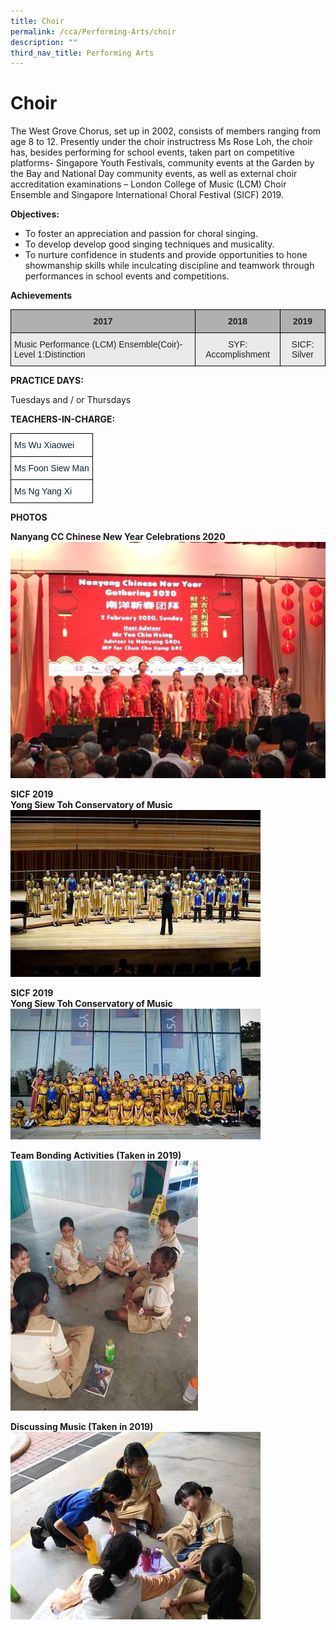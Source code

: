 ```yaml
---
title: Choir
permalink: /cca/Performing-Arts/choir
description: ""
third_nav_title: Performing Arts
---
```

# Choir

The West Grove Chorus, set up in 2002, consists of members ranging from age 8 to 12.  Presently under the choir instructress Ms Rose Loh, the choir has, besides performing for school events, taken part on competitive platforms- Singapore Youth Festivals, community events at the Garden by the Bay and National Day community events, as well as external choir accreditation examinations – London College of Music (LCM) Choir Ensemble and Singapore International Choral Festival (SICF) 2019.  

**Objectives:**

* To foster an appreciation and passion for choral singing. 
* To develop develop good singing techniques and musicality. 
* To nurture confidence in students and provide opportunities to hone showmanship skills while inculcating discipline and teamwork through performances in school events and competitions.

**Achievements**

<style type="text/css">
.tg  {border-collapse:collapse;border-spacing:0;}
.tg td{border-color:black;border-style:solid;border-width:1px;font-family:Arial, sans-serif;font-size:14px;
  overflow:hidden;padding:10px 5px;word-break:normal;}
.tg th{border-color:black;border-style:solid;border-width:1px;font-family:Arial, sans-serif;font-size:14px;
  font-weight:normal;overflow:hidden;padding:10px 5px;word-break:normal;}
.tg .tg-y7qa{background-color:#EAEAEA;color:#222;text-align:left;vertical-align:top}
.tg .tg-ii8k{background-color:#EAEAEA;color:#222;text-align:center;vertical-align:top}
.tg .tg-pll1{background-color:#B0B0B0;color:#222;font-weight:bold;text-align:center;vertical-align:top}
</style>
<table class="tg">
<thead>
  <tr>
    <th class="tg-pll1">2017</th>
    <th class="tg-pll1">2018</th>
    <th class="tg-pll1">2019</th>
  </tr>
</thead>
<tbody>
  <tr>
    <td class="tg-y7qa"><span style="color:#222">Music Performance (LCM) Ensemble(Coir)-Level 1:Distinction</span></td>
    <td class="tg-ii8k">SYF: Accomplishment</td>
    <td class="tg-ii8k">SICF: Silver</td>
  </tr>
</tbody>
</table>

**PRACTICE DAYS:**

Tuesdays and / or Thursdays


**TEACHERS-IN-CHARGE:**
<style type="text/css">
.tg  {border-collapse:collapse;border-spacing:0;}
.tg td{border-color:black;border-style:solid;border-width:1px;font-family:Arial, sans-serif;font-size:14px;
  overflow:hidden;padding:10px 5px;word-break:normal;}
.tg th{border-color:black;border-style:solid;border-width:1px;font-family:Arial, sans-serif;font-size:14px;
  font-weight:normal;overflow:hidden;padding:10px 5px;word-break:normal;}
.tg .tg-7wcr{color:#0C2733;text-align:left;vertical-align:top}
</style>
<table class="tg">
<thead>
  <tr>
    <th class="tg-7wcr">Ms Wu Xiaowei</th>
  </tr>
</thead>
<tbody>
  <tr>
    <td class="tg-7wcr">Ms Foon Siew Man<br></td>
  </tr>
  <tr>
    <td class="tg-7wcr">Ms Ng Yang Xi</td>
  </tr>
</tbody>
</table>

**PHOTOS**

**Nanyang CC Chinese New Year Celebrations 2020**
![](/images/choir1.jpg)

**SICF 2019**<br>
**Yong Siew Toh Conservatory of Music**
![](/images/choir2.jpg)

**SICF 2019**<br>
**Yong Siew Toh Conservatory of Music**
![](/images/choir3.jpg)

**Team Bonding Activities (Taken in 2019)**
![](/images/choir4.jpg)

**Discussing Music (Taken in 2019)**
![](/images/choir5.jpg)